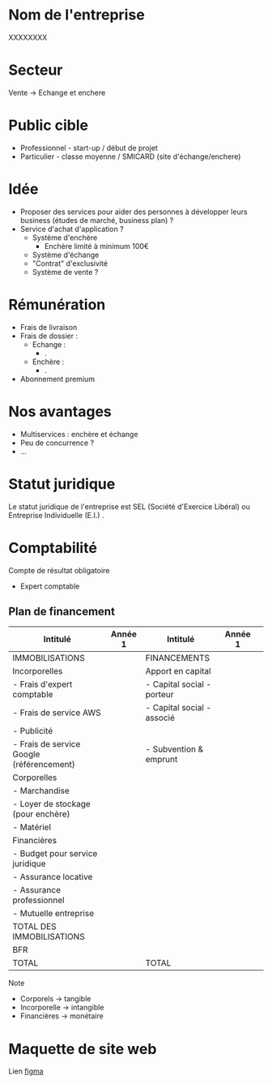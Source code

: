 # Nom de l'entreprise
XXXXXXXX
# Secteur

Vente -> Echange et enchere

# Public cible

- Professionnel - start-up / début de projet
- Particulier - classe moyenne / SMICARD (site d'échange/enchere)
# Idée

- Proposer des services pour aider des personnes à développer leurs business (études de marché, business plan) ?
- Service d'achat d'application ?
	- Système d'enchère
		- Enchère limité à minimum 100€
	- Système d'échange
	- "Contrat" d'exclusivité
	- Système de vente ?
# Rémunération

- Frais de livraison 
- Frais de dossier :
	- Echange :
		- .
	- Enchère :
		- .
- Abonnement premium

# Nos avantages

- Multiservices : enchère et échange
- Peu de concurrence ?
- ...

# Statut juridique
Le statut juridique de l'entreprise est SEL (Société d'Exercice Libéral) ou Entreprise Individuelle (E.I.) .
# Comptabilité
Compte de résultat obligatoire
- Expert comptable
## Plan de financement
| Intitulé                                  | Année 1 | Intitulé                   | Année 1 |     |
| ----------------------------------------- | ------- | -------------------------- | ------- | --- |
| IMMOBILISATIONS                           |         | FINANCEMENTS               |         |     |
| Incorporelles                             |         | Apport en capital          |         |     |
| - Frais d'expert comptable                |         | - Capital social - porteur |         |     |
| - Frais de service AWS                    |         | - Capital social - associé |         |     |
| - Publicité                               |         |                            |         |     |
| - Frais de service Google (référencement) |         | - Subvention & emprunt     |         |     |
| Corporelles                               |         |                            |         |     |
| - Marchandise                             |         |                            |         |     |
| - Loyer de stockage (pour enchère)        |         |                            |         |     |
| - Matériel                                |         |                            |         |     |
| Financières                               |         |                            |         |     |
| - Budget pour service juridique           |         |                            |         |     |
| - Assurance locative                      |         |                            |         |     |
| - Assurance professionnel                 |         |                            |         |     |
| - Mutuelle entreprise                     |         |                            |         |     |
| TOTAL DES IMMOBILISATIONS                 |         |                            |         |     |
| BFR                                       |         |                            |         |     |
| TOTAL                                     |         | TOTAL                      |         |     |

> [!note] 
> - Corporels -> tangible
> - Incorporelle -> intangible
> - Financières -> monétaire

# Maquette de site web

Lien [figma](https://www.figma.com/file/QjBUzCsI04Uw56bJAJ1Lxy/Projet-Entreprise?type=design&node-id=1%3A2&mode=design&t=bukZrGuvOCB8GpwQ-1)


